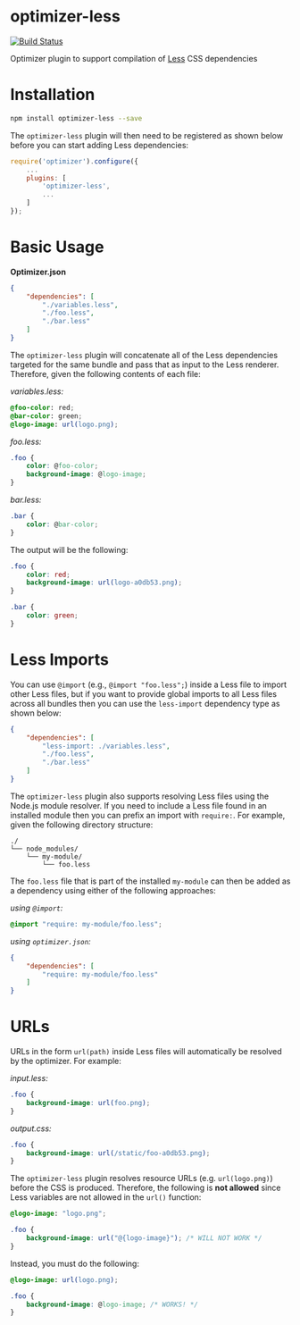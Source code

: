 optimizer-less
==============

[![Build Status](https://travis-ci.org/raptorjs/optimizer-less.svg?branch=master)](https://travis-ci.org/raptorjs/optimizer-less)

Optimizer plugin to support compilation of [Less](http://lesscss.org/) CSS dependencies

# Installation

```sh
npm install optimizer-less --save
```

The `optimizer-less` plugin will then need to be registered as shown below before you can start adding Less dependencies:

```javascript
require('optimizer').configure({
    ...
    plugins: [
        'optimizer-less',
        ...
    ]
});
```

# Basic Usage

**Optimizer.json**

```json
{
    "dependencies": [
        "./variables.less",
        "./foo.less",
        "./bar.less"
	]
}
```

The `optimizer-less` plugin will concatenate all of the Less dependencies targeted for the same bundle and pass that as input to the Less renderer. Therefore, given the following contents of each file:

_variables.less:_

```css
@foo-color: red;
@bar-color: green;
@logo-image: url(logo.png);
```

_foo.less:_

```css
.foo {
    color: @foo-color;
    background-image: @logo-image;
}
```

_bar.less:_

```css
.bar {
    color: @bar-color;
}
```

The output will be the following:

```css
.foo {
    color: red;
    background-image: url(logo-a0db53.png);
}

.bar {
    color: green;
}
```

# Less Imports

You can use `@import` (e.g., `@import "foo.less";`) inside a Less file to import other Less files, but if you want to provide global imports to all Less files across all bundles then you can use the `less-import` dependency type as shown below:

```json
{
	"dependencies": [
        "less-import: ./variables.less",
        "./foo.less",
        "./bar.less"
	]
}
```

The `optimizer-less` plugin also supports resolving Less files using the Node.js module resolver. If you need to include a Less file found in an installed module then you can prefix an import with `require:`. For example, given the following directory structure:

```
./
└── node_modules/
    └── my-module/
        └── foo.less
```

The `foo.less` file that is part of the installed `my-module` can then be added as a dependency using either of the following approaches:

_using `@import`:_

```css
@import "require: my-module/foo.less";
```

_using `optimizer.json`:_

```json
{
    "dependencies": [
        "require: my-module/foo.less"
    ]
}
```

# URLs

URLs in the form `url(path)` inside Less files will automatically be resolved by the optimizer. For example:

_input.less:_

```css
.foo {
    background-image: url(foo.png);
}
```

_output.css:_

```css
.foo {
    background-image: url(/static/foo-a0db53.png);
}
```

The `optimizer-less` plugin resolves resource URLs (e.g. `url(logo.png)`) before the CSS is produced. Therefore, the following is __not allowed__ since Less variables are not allowed in the `url()` function:

```css
@logo-image: "logo.png";

.foo {
    background-image: url("@{logo-image}"); /* WILL NOT WORK */
}
```

Instead, you must do the following:

```css
@logo-image: url(logo.png);

.foo {
    background-image: @logo-image; /* WORKS! */
}
```
